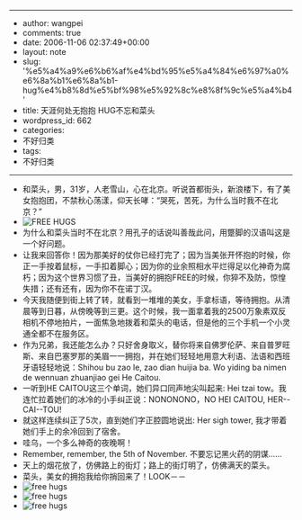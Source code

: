 - --
- author: wangpei
- comments: true
- date: 2006-11-06 02:37:49+00:00
- layout: note
- slug: '%e5%a4%a9%e6%b6%af%e4%bd%95%e5%a4%84%e6%97%a0%e6%8a%b1%e6%8a%b1-hug%e4%b8%8d%e5%bf%98%e5%92%8c%e8%8f%9c%e5%a4%b4'
- title: 天涯何处无抱抱 HUG不忘和菜头
- wordpress_id: 662
- categories:
- 不好归类
- tags:
- 不好归类
- --
- 和菜头，男，31岁，人老雪山，心在北京。听说首都街头，新浪楼下，有了美女抱抱团，不禁秋心荡漾，仰天长哮：“哭死，苦死，为什么当时我不在北京？”
- ![FREE HUGS](http://static.flickr.com/122/290073982_ee4f724fde.jpg?v=0)
- 为什么和菜头当时不在北京？用孔子的话说叫善哉此问，用蹩脚的汉语叫这是一个好问题。
- 让我来回答你！因为那美好的仗你已经打完了；因为当美张开怀抱的时候，你正一手按着鼠标，一手扣着脚心；因为你的业余照相水平烂得足以化神奇为腐朽；因为这个世界习惯了丑，当美好的拥抱FREE的时候，你猝不及防，惊惶失措；还有还有，因为你不在诺丁汉。
- 今天我随便到街上转了转，就看到一堆堆的美女，手拿标语，等待拥抱。从清晨等到日暮，从傍晚等到三更。这个时候，我一面拿着我的2500万象素双反相机不停地拍片，一面焦急地拨着和菜头的电话，但是他的三个手机一个小灵通全都不在服务区。
- 作为兄弟，我还能怎么办？只好舍身取义，替你将来自佛罗伦萨、来自普罗旺斯、来自巴塞罗那的美眉一一拥抱，并在她们轻轻地用意大利语、法语和西班牙语轻轻地说：Shihou bu zao le, zao dian huijia ba. Wo yiding ba nimen de wennuan zhuanjiao gei He Caitou.
- 一听到HE CAITOU这三个单词，她们异口同声地尖叫起来: Hei tzai tow。我连忙拉着她们的冰冷的小手纠正说：NONONONO，NO HEI CAITOU, HER--CAI--TOU! 
- 就这样连续纠正了5次，直到她们字正腔圆地说出: Her sigh tower, 我才带着她们手上的余冷回到了宿舍。
- 哇乌，一个多么神奇的夜晚啊！
- Remember, remember, the 5th of November. 不要忘记黑火药的阴谋……
- 天上的烟花放了，仿佛路上的街灯；路上的街灯明了，仿佛满天的菜头。
- 菜头，美女的拥抱我给你捎回来了！LOOK－－
- ![free hugs](http://static.flickr.com/95/259123162_ebc359ac37.jpg?v=1159881257)
- ![free hugs](http://static.flickr.com/114/272970023_01a02b6c08.jpg?v=0)
- ![free hugs](http://static.flickr.com/119/259258689_0a357808ab.jpg?v=0)
